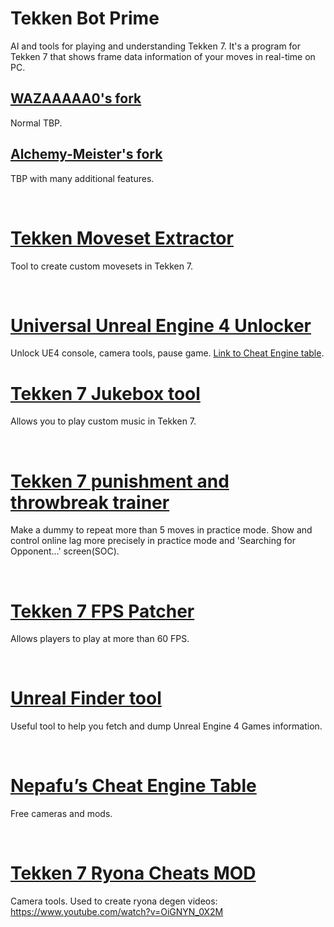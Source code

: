 Tekken Bot Prime
================

AI and tools for playing and understanding Tekken 7. It's a program for Tekken 7
that shows frame data information of your moves in real-time on PC.

[WAZAAAAA0's fork](https://github.com/WAZAAAAA0/TekkenBot)
----------------------------------------------------------

Normal TBP.

[Alchemy-Meister's fork](https://github.com/Alchemy-Meister/TekkenBot)
----------------------------------------------------------------------

TBP with many additional features.

 

[Tekken Moveset Extractor](https://github.com/Kiloutre/TekkenMovesetExtractor)
======================================================================================

Tool to create custom movesets in Tekken 7.

 

[Universal Unreal Engine 4 Unlocker](https://framedsc.github.io/GeneralGuides/universal_ue4_consoleunlocker.htm)
================================================================================================================

Unlock UE4 console, camera tools, pause game. [Link to Cheat Engine
table](https://framedsc.github.io/GeneralGuides/cheat_engine_tables.htm).

[Tekken 7 Jukebox tool](https://www.reddit.com/r/Tekken/comments/hw6v6q/release_tekken_7_jukebox_tool_v180_saveload)
====================================================================================================================

Allows you to play custom music in Tekken 7.

 

[Tekken 7 punishment and throwbreak trainer](https://www.reddit.com/r/Tekken/comments/90exi7/tekken_7_punishment_and_throwbreak_trainer2/)
==========================================================================================================================================

Make a dummy to repeat more than 5 moves in practice mode. Show and control
online lag more precisely in practice mode and 'Searching for Opponent...'
screen(SOC).

 

[Tekken 7 FPS Patcher](https://github.com/KulaGGin/Tekken-7-FPS-Patcher/releases)
=================================================================================

Allows players to play at more than 60 FPS.

 

[Unreal Finder tool](https://github.com/CorrM/Unreal-Finder-Tool)
=================================================================

Useful tool to help you fetch and dump Unreal Engine 4 Games information.

 

[Nepafu’s Cheat Engine Table](https://drive.google.com/drive/u/0/folders/0B1C4-Ir8bNmUS0JDaWU3X2tXb)
====================================================================================================

Free cameras and mods.

 

[Tekken 7 Ryona Cheats MOD](https://www.deviantart.com/bryanyora2525/art/TEKKEN-7-Ryona-Cheats-MOD-771844863)
=============================================================================================================

Camera tools. Used to create ryona degen videos:
https://www.youtube.com/watch?v=OiGNYN_0X2M
